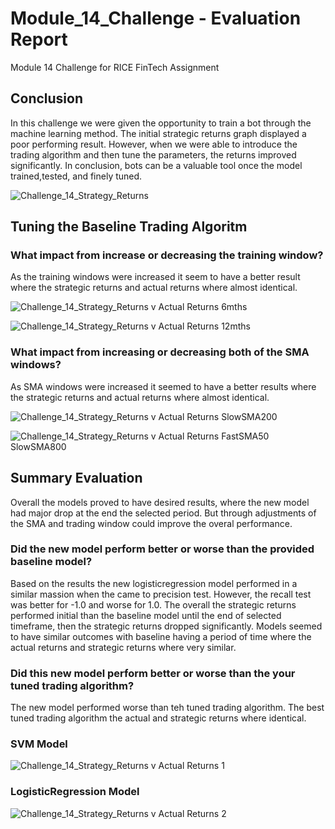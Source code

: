 # Module_14_Challenge - Evaluation Report
Module 14 Challenge for RICE FinTech Assignment

## Conclusion

In this challenge we were given the opportunity to train a bot through the machine learning method. The initial strategic returns graph displayed a poor performing result. However, when we were able to introduce the trading algorithm and then tune the parameters, the returns improved significantly. In conclusion, bots can be a valuable tool once the model trained,tested, and finely tuned. 

![Challenge_14_Strategy_Returns](https://github.com/apeontherun/Module_14_Challenge/assets/28538519/6e230ae5-edae-4ad6-8910-564e81104129)


## Tuning the Baseline Trading Algoritm

### What impact from increase or decreasing the training window?

As the training windows were increased it seem to have a better result where the strategic returns and actual returns where almost identical.

![Challenge_14_Strategy_Returns v Actual Returns 6mths](https://github.com/apeontherun/Module_14_Challenge/assets/28538519/1ffeb07c-2672-4bcf-97a9-92368b5691aa)

![Challenge_14_Strategy_Returns v Actual Returns 12mths](https://github.com/apeontherun/Module_14_Challenge/assets/28538519/8dc81a7e-6ffd-4a14-b96c-59d1c6e43295)


### What impact from increasing or decreasing both of the SMA windows?

As SMA windows were increased it seemed to have a better results where the strategic returns and actual returns where almost identical.

![Challenge_14_Strategy_Returns v Actual Returns SlowSMA200](https://github.com/apeontherun/Module_14_Challenge/assets/28538519/589ceee3-2e24-4bcc-83dc-e9f582438217)

![Challenge_14_Strategy_Returns v Actual Returns FastSMA50 SlowSMA800](https://github.com/apeontherun/Module_14_Challenge/assets/28538519/b1d91721-5c52-4b82-8c46-dcf5e35e73ec)

## Summary Evaluation

Overall the models proved to have desired results, where the new model had major drop at the end the selected period.  But through adjustments of the SMA and trading window could improve the overal performance.

### Did the new model perform better or worse than the provided baseline model?

Based on the results the new logisticregression model performed in a similar massion when the came to precision test. However, the recall test was better for -1.0 and worse for 1.0.  The overall the strategic returns performed initial than the baseline model until the end of selected timeframe, then the strategic returns dropped significantly. Models seemed to have similar outcomes with baseline having a period of time where the actual returns and strategic returns where very similar.  

### Did this new model perform better or worse than the your tuned trading algorithm?

The new model performed worse than teh tuned trading algorithm.  The best tuned trading algorithm the actual and strategic returns where identical.  

### SVM Model
![Challenge_14_Strategy_Returns v Actual Returns 1](https://github.com/apeontherun/Module_14_Challenge/assets/28538519/f7d5bdaa-84b1-4fd0-a68a-b91991cabbb9)

### LogisticRegression Model
![Challenge_14_Strategy_Returns v Actual Returns 2](https://github.com/apeontherun/Module_14_Challenge/assets/28538519/ce72405f-8e09-4d9b-be14-2d68a76a587e)
